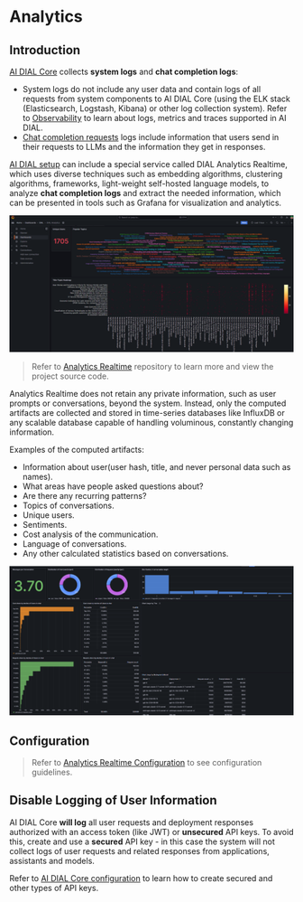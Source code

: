 # Analytics

## Introduction

[AI DIAL Core](https://github.com/epam/ai-dial-core) collects **system logs** and **chat completion logs**:

* System logs do not include any user data and contain logs of all requests from system components to AI DIAL Core (using the ELK stack (Elasticsearch, Logstash, Kibana) or other log collection system). Refer to [Observability](/docs/tutorials/2.devops/3.observability-config.md) to learn about logs, metrics and traces supported in AI DIAL.
* [Chat completion requests](https://dialx.ai/dial_api#/paths/~1openai~1deployments~1%7BDeployment%20Name%7D~1chat~1completions/post) logs include information that users send in their requests to LLMs and the information they get in responses.

[AI DIAL setup](/docs/platform/0.architecture-and-concepts/2.architecture.md#full-platform-landscape) can include a special service called DIAL Analytics Realtime, which uses diverse techniques such as embedding algorithms, clustering algorithms, frameworks, light-weight self-hosted language models, to analyze **chat completion logs** and extract the needed information, which can be presented in tools such as Grafana for visualization and analytics.

![](./img/grafana.png)

> Refer to [Analytics Realtime](https://github.com/epam/ai-dial-analytics-realtime) repository to learn more and view the project source code.

Analytics Realtime does not retain any private information, such as user prompts or conversations, beyond the system. Instead, only the computed artifacts are collected and stored in time-series databases like InfluxDB or any scalable database capable of handling voluminous, constantly changing information.

Examples of the computed artifacts:

* Information about user(user hash, title, and never personal data such as names).
* What areas have people asked questions about?
* Are there any recurring patterns?
* Topics of conversations.
* Unique users.
* Sentiments.
* Cost analysis of the communication.
* Language of conversations.
* Any other calculated statistics based on conversations.

![](./img/grafana2.png)

## Configuration

> Refer to [Analytics Realtime Configuration](/docs/tutorials/2.devops/1.configuration/2.realtime-analytics-config.md) to see configuration guidelines.

## Disable Logging of User Information

AI DIAL Core **will log** all user requests and deployment responses authorized with an access token (like JWT) or **unsecured** API keys. To avoid this, create and use a **secured** API key - in this case the system will not collect logs of user requests and related responses from applications, assistants and models.

Refer to [AI DIAL Core configuration](https://github.com/epam/ai-dial-core?tab=readme-ov-file#dynamic-settings) to learn how to create secured and other types of API keys.
